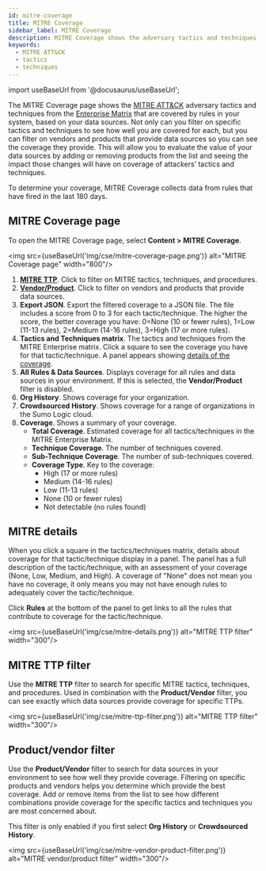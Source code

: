 ```yaml
---
id: mitre-coverage
title: MITRE Coverage
sidebar_label: MITRE Coverage
description: MITRE Coverage shows the adversary tactics and techniques covered by rules based on your data sources.  
keywords:
  - MITRE ATT&CK
  - tactics
  - techniques
---
```


import useBaseUrl from '@docusaurus/useBaseUrl';

The MITRE Coverage page shows the [MITRE ATT&CK](https://attack.mitre.org/) adversary tactics and techniques from the [Enterprise Matrix](https://attack.mitre.org/matrices/enterprise/) that are covered by rules in your system, based on your data sources. Not only can you filter on specific tactics and techniques to see how well you are covered for each, but you can filter on vendors and products that provide data sources so you can see the coverage they provide. This will allow you to evaluate the value of your data sources by adding or removing products from the list and seeing the impact those changes will have on coverage of attackers’ tactics and techniques.

To determine your coverage, MITRE Coverage collects data from rules that have fired in the last 180 days. 

## MITRE Coverage page

To open the MITRE Coverage page, select **Content > MITRE Coverage**.

<img src={useBaseUrl('img/cse/mitre-coverage-page.png')} alt="MITRE Coverage page" width="800"/>

1. [**MITRE TTP**](#mitre-ttp-filter). Click to filter on MITRE tactics, techniques, and procedures. 
1. [**Vendor/Product**](#productvendor-filter). Click to filter on vendors and products that provide data sources. 
1. **Export JSON**. Export the filtered coverage to a JSON file. The file includes a score from 0 to 3 for each tactic/technique. The higher the score, the better coverage you have: 0=None (10 or fewer rules), 1=Low (11-13 rules), 2=Medium (14-16 rules), 3=High (17 or more rules). 
1. **Tactics and Techniques matrix**. The tactics and techniques from the MITRE Enterprise matrix. Click a square to see the coverage you have for that tactic/technique. A panel appears showing [details of the coverage](#mitre-details).
1. **All Rules & Data Sources**. Displays coverage for all rules and data sources in your environment. If this is selected, the **Vendor/Product** filter is disabled.
1. **Org History**. Shows coverage for your organization. 
1. **Crowdsourced History**. Shows coverage for a range of organizations in the Sumo Logic cloud. <!-- That description is a guess. I'm not really sure what this is. -->
1. **Coverage**. Shows a summary of your coverage.
     * **Total Coverage**. Estimated coverage for all tactics/techniques in the MITRE Enterprise Matrix. 
     * **Technique Coverage**. The number of techniques covered.
     * **Sub-Technique Coverage**. The number of sub-techniques covered.
     * **Coverage Type**. Key to the coverage:
         * High (17 or more rules) 
         * Medium (14-16 rules)
         * Low (11-13 rules)
         * None (10 or fewer rules)
         * Not detectable (no rules found)

## MITRE details

When you click a square in the tactics/techniques matrix, details about coverage for that tactic/technique display in a panel. The panel has a full description of the tactic/technique, with an assessment of your coverage (None, Low, Medium, and High). A coverage of "None" does not mean you have no coverage, it only means you may not have enough rules to adequately cover the tactic/technique.

Click **Rules** at the bottom of the panel to get links to all the rules that contribute to coverage for the tactic/technique.  

<img src={useBaseUrl('img/cse/mitre-details.png')} alt="MITRE TTP filter" width="300"/>

## MITRE TTP filter

Use the **MITRE TTP** filter to search for specific MITRE tactics, techniques, and procedures. Used in combination with the **Product/Vendor** filter, you can see exactly which data sources provide coverage for specific TTPs. 

<img src={useBaseUrl('img/cse/mitre-ttp-filter.png')} alt="MITRE TTP filter" width="300"/>

## Product/vendor filter

Use the **Product/Vendor** filter to search for data sources in your environment to see how well they provide coverage. Filtering on specific products and vendors helps you determine which provide the best coverage. Add or remove items from the list to see how different combinations provide coverage for the specific tactics and techniques you are most concerned about.

This filter is only enabled if you first select **Org History** or **Crowdsourced History**.  

<img src={useBaseUrl('img/cse/mitre-vendor-product-filter.png')} alt="MITRE vendor/product filter" width="300"/>

